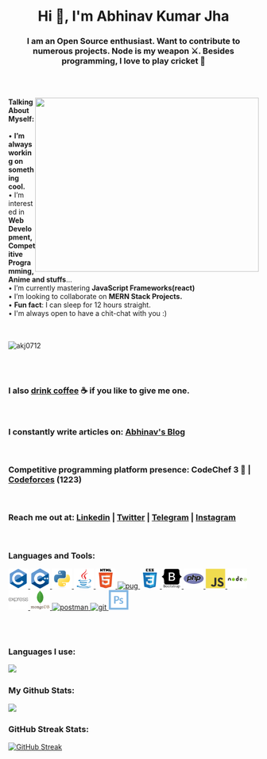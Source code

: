 <h1 align="center">Hi 👋, I'm Abhinav Kumar Jha</h1>
<h3 align="center">I am an Open Source enthusiast. Want to contribute to numerous projects. <b>Node</b> is my weapon ⚔️. Besides programming, I love to play cricket 🏏</h3>

</br></br>

<img align="right" height="350px" width="450px" src="https://raw.githubusercontent.com/abhisheknaiidu/abhisheknaiidu/master/code.gif"/>
<b>Talking About Myself:</b></br></br>
•  <b>I’m always working on something cool.</b> </br>
•  I’m interested in <b>Web Development, Competitive Programming, Anime and stuffs</b>...</br>
•  I’m currently mastering <b>JavaScript Frameworks(react)</b></br>
•  I’m looking to collaborate on <b>MERN Stack Projects.</b></br>
•  <b>Fun fact</b>: I can sleep for 12 hours straight.</br>
•  I'm always open to have a chit-chat with you :) </br>
</br></br>
<p align="left"> <img src="https://komarev.com/ghpvc/?username=akj0712&label=Profile%20views&color=0e75b6&style=flat" alt="akj0712" /> </p></br></br>

### I also [drink coffee](https://www.buymeacoffee.com/abhinavjha07) ☕ if you like to give me one.
</br>

### I constantly write articles on: [Abhinav's Blog](https://abhinavjha07.hashnode.dev/)
</br>

### Competitive programming platform presence: CodeChef 3 🌟 | [Codeforces](https://codeforces.com/profile/carbonAKJcode)  (1223) 
</br>

### Reach me out at: [Linkedin](https://www.linkedin.com/in/abhinavjha07/) | [Twitter](https://twitter.com/abhinav_jha07) | [Telegram](https://t.me/abhinav_kumar_jha) | [Instagram](https://www.instagram.com/abhinav_.jha_/)
</br>
<h3 align="left">Languages and Tools:</h3>
<p align="left">
  <a href="https://www.cprogramming.com/" target="_blank" rel="noreferrer"> <img src="https://raw.githubusercontent.com/devicons/devicon/master/icons/c/c-original.svg" alt="c" width="40" height="40"/> </a>
  <a href="https://www.w3schools.com/cpp/" target="_blank" rel="noreferrer"> <img src="https://raw.githubusercontent.com/devicons/devicon/master/icons/cplusplus/cplusplus-original.svg" alt="cplusplus" width="40" height="40"/> </a>
  <a href="https://www.python.org" target="_blank" rel="noreferrer"> <img src="https://raw.githubusercontent.com/devicons/devicon/master/icons/python/python-original.svg" alt="python" width="40" height="40"/> </a>
  <a href="https://www.java.com" target="_blank" rel="noreferrer"> <img src="https://raw.githubusercontent.com/devicons/devicon/master/icons/java/java-original.svg" alt="java" width="40" height="40"/> </a>
  <a href="https://www.w3.org/html/" target="_blank" rel="noreferrer"> <img src="https://raw.githubusercontent.com/devicons/devicon/master/icons/html5/html5-original-wordmark.svg" alt="html5" width="40" height="40"/> </a>
  <a href="https://pugjs.org" target="_blank" rel="noreferrer"> <img src="https://cdn.worldvectorlogo.com/logos/pug.svg" alt="pug" width="40" height="40"/> </a>
  <a href="https://www.w3schools.com/css/" target="_blank" rel="noreferrer"> <img src="https://raw.githubusercontent.com/devicons/devicon/master/icons/css3/css3-original-wordmark.svg" alt="css3" width="40" height="40"/> </a>
  <a href="https://getbootstrap.com" target="_blank" rel="noreferrer"> <img src="https://raw.githubusercontent.com/devicons/devicon/master/icons/bootstrap/bootstrap-plain-wordmark.svg" alt="bootstrap" width="40" height="40"/> </a>
  <a href="https://www.php.net" target="_blank" rel="noreferrer"> <img src="https://raw.githubusercontent.com/devicons/devicon/master/icons/php/php-original.svg" alt="php" width="40" height="40"/> </a>
  <a href="https://developer.mozilla.org/en-US/docs/Web/JavaScript" target="_blank" rel="noreferrer"> <img src="https://raw.githubusercontent.com/devicons/devicon/master/icons/javascript/javascript-original.svg" alt="javascript" width="40" height="40"/> </a>
  <a href="https://nodejs.org" target="_blank" rel="noreferrer"> <img src="https://raw.githubusercontent.com/devicons/devicon/master/icons/nodejs/nodejs-original-wordmark.svg" alt="nodejs" width="40" height="40"/> </a>
  <a href="https://expressjs.com" target="_blank" rel="noreferrer"> <img src="https://raw.githubusercontent.com/devicons/devicon/master/icons/express/express-original-wordmark.svg" alt="express" width="40" height="40"/> </a>
  <a href="https://www.mongodb.com/" target="_blank" rel="noreferrer"> <img src="https://raw.githubusercontent.com/devicons/devicon/master/icons/mongodb/mongodb-original-wordmark.svg" alt="mongodb" width="40" height="40"/> </a>
  <a href="https://postman.com" target="_blank" rel="noreferrer"> <img src="https://www.vectorlogo.zone/logos/getpostman/getpostman-icon.svg" alt="postman" width="40" height="40"/> </a>
  <a href="https://git-scm.com/" target="_blank" rel="noreferrer"> <img src="https://www.vectorlogo.zone/logos/git-scm/git-scm-icon.svg" alt="git" width="40" height="40"/> </a>
  <a href="https://www.photoshop.com/en" target="_blank" rel="noreferrer"> <img src="https://raw.githubusercontent.com/devicons/devicon/master/icons/photoshop/photoshop-line.svg" alt="photoshop" width="40" height="40"/> </a>
  
</br></br>

### Languages I use:

<img src="https://github-readme-stats.vercel.app/api/top-langs/?username=akj0712&layout=compact&color=2e2e2e&theme=great-gatsby&show_icons=true&icon_color=f54260&title_color=f54260&text_color=e9ff6b&bg_color=090909&border_color=ffff00">


</br>

### My Github Stats:

<img src="https://github-readme-stats.vercel.app/api?username=akj0712&theme=great-gatsby&show_icons=true&icon_color=f54260&title_color=f54260&bg_color=090909&border_color=ffff00">

</br>

### GitHub Streak Stats:

[![GitHub Streak](http://github-readme-streak-stats.herokuapp.com?user=akj0712&theme=great-gatsby&date_format=j%20M%5B%20Y%5D&border=ffff00)](https://git.io/streak-stats)

</br></br>

<p align="left">

